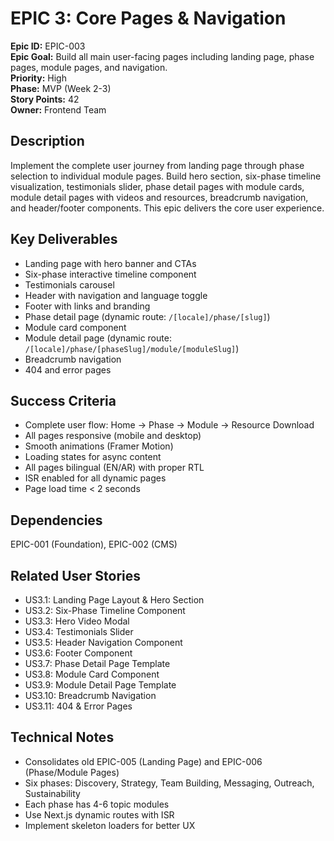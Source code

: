 # EPIC 3: Core Pages & Navigation

**Epic ID:** EPIC-003  
**Epic Goal:** Build all main user-facing pages including landing page, phase pages, module pages, and navigation.  
**Priority:** High  
**Phase:** MVP (Week 2-3)  
**Story Points:** 42  
**Owner:** Frontend Team

## Description

Implement the complete user journey from landing page through phase selection to individual module pages. Build hero section, six-phase timeline visualization, testimonials slider, phase detail pages with module cards, module detail pages with videos and resources, breadcrumb navigation, and header/footer components. This epic delivers the core user experience.

## Key Deliverables

- Landing page with hero banner and CTAs
- Six-phase interactive timeline component
- Testimonials carousel
- Header with navigation and language toggle
- Footer with links and branding
- Phase detail page (dynamic route: `/[locale]/phase/[slug]`)
- Module card component
- Module detail page (dynamic route: `/[locale]/phase/[phaseSlug]/module/[moduleSlug]`)
- Breadcrumb navigation
- 404 and error pages

## Success Criteria

- Complete user flow: Home → Phase → Module → Resource Download
- All pages responsive (mobile and desktop)
- Smooth animations (Framer Motion)
- Loading states for async content
- All pages bilingual (EN/AR) with proper RTL
- ISR enabled for all dynamic pages
- Page load time < 2 seconds

## Dependencies

EPIC-001 (Foundation), EPIC-002 (CMS)

## Related User Stories

- US3.1: Landing Page Layout & Hero Section
- US3.2: Six-Phase Timeline Component
- US3.3: Hero Video Modal
- US3.4: Testimonials Slider
- US3.5: Header Navigation Component
- US3.6: Footer Component
- US3.7: Phase Detail Page Template
- US3.8: Module Card Component
- US3.9: Module Detail Page Template
- US3.10: Breadcrumb Navigation
- US3.11: 404 & Error Pages

## Technical Notes

- Consolidates old EPIC-005 (Landing Page) and EPIC-006 (Phase/Module Pages)
- Six phases: Discovery, Strategy, Team Building, Messaging, Outreach, Sustainability
- Each phase has 4-6 topic modules
- Use Next.js dynamic routes with ISR
- Implement skeleton loaders for better UX

